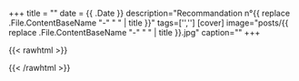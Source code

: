 +++
title = ""
date = {{ .Date }}
description="Recommandation n°{{ replace .File.ContentBaseName "-" " " | title }}"
tags=['','']
[cover]
image="posts/{{ replace .File.ContentBaseName "-" " " | title }}.jpg"
caption=""
+++

{{< rawhtml >}}

{{< /rawhtml >}}